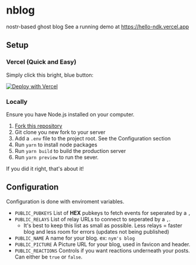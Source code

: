 # nblog

nostr-based ghost blog
See a running demo at https://hello-ndk.vercel.app

## Setup

### Vercel (Quick and Easy)

Simply click this bright, blue button:

[![Deploy with Vercel](https://vercel.com/button)](https://vercel.com/new/clone?repository-url=https%3A%2F%2Fgithub.com%2Fjacany%2Fnblog&env=PUBLIC_PUBKEYS,PUBLIC_RELAYS,PUBLIC_NAME,PUBLIC_PICTURE,PUBLIC_REACTIONS&envDescription=nblog%20configuration&envLink=https%3A%2F%2Fgithub.com%2Fjacany%2Fnblog%23configuration&project-name=nblog&repository-name=my-nblog)

### Locally

Ensure you have Node.js installed on your computer.

1. [Fork this repository](https://github.com/jacany/nblog/fork)
2. Git clone you new fork to your server
3. Add a `.env` file to the project root. See the Configuration section
4. Run `yarn` to install node packages
5. Run `yarn build` to build the production server
6. Run `yarn preview` to run the sever.

If you did it right, that's about it!

## Configuration

Configuration is done with enviroment variables.

-   `PUBLIC_PUBKEYS` List of **HEX** pubkeys to fetch events for seperated by a `,`
-   `PUBLIC_RELAYS` List of relay URLs to connect to seperated by a `,`.
    -   It's best to keep this list as small as possible. Less relays = faster blog and less room for errors (updates not being published)
-   `PUBLIC_NAME` A name for your blog. ex: `nym's blog`
-   `PUBLIC_PICTURE` A Picture URL for your blog, used in favicon and header.
-   `PUBLIC_REACTIONS` Controls if you want reactions underneath your posts. Can either be `true` or `false`.
